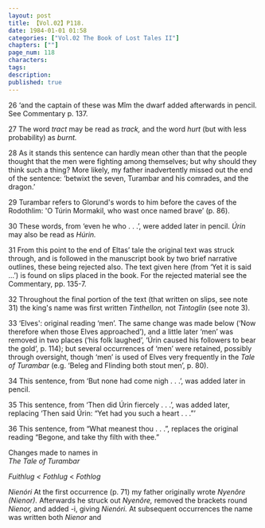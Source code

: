 ```yaml
---
layout: post
title: 【Vol.02】P118.
date: 1984-01-01 01:58
categories: ["Vol.02 The Book of Lost Tales II"]
chapters: [""]
page_num: 118
characters: 
tags: 
description: 
published: true
---
```


<p style="text-indent: 0;">
26   ‘and the captain of these was Mîm the dwarf added afterwards in pencil. See Commentary p. 137.
</p>

27   The word <I>tract </I>may be read as <I>track, </I>and the word <I>hurt </I>(but with less probability) as <I>burnt.</I>

28   As it stands this sentence can hardly mean other than that the people thought that the men were fighting among themselves; but why should they think such a thing? More likely, my father inadvertently missed out the end of the sentence: ‘betwixt the seven, Turambar and his comrades, and the dragon.’

29   Turambar refers to Glorund's words to him before the caves of the Rodothlim: 'O Túrin Mormakil, who wast once named brave’ (p. 86).

30   These words, from ‘even he who . . .’, were added later in pencil. <I>Úrin </I>may also be read as <I>Húrin.</I>

31   From this point to the end of Eltas’ tale the original text was struck through, and is followed in the manuscript book by two brief narrative outlines, these being rejected also. The text given here (from ‘Yet it is said ...’) is found on slips placed in the book. For the rejected material see the Commentary, pp. 135-7.

32   Throughout the final portion of the text (that written on slips, see note 31) the king's name was first written <I>Tinthellon, </I>not <I>Tintoglin </I>(see note 3).

33   ‘Elves': original reading ‘men’. The same change was made below (‘Now therefore when those Elves approached’), and a little later ‘men’ was removed in two places (‘his folk laughed’, ‘Úrin caused his followers to bear the gold’, p. 114); but several occurrences of ‘men’ were retained, possibly through oversight, though ‘men’ is used of Elves very frequently in the <I>Tale of Turambar </I>(e.g. ‘Beleg and Flinding both stout men’, p. 80).

34   This sentence, from ‘But none had come nigh . . .’, was added later in pencil.

35   This sentence, from ‘Then did Úrin fiercely . . .’, was added later, replacing ‘Then said Úrin: “Yet had you such a heart . . .”’

36   This sentence, from “What meanest thou . . .”, replaces the original reading “Begone, and take thy filth with thee.”

Changes made to names in<BR><I>The Tale of Turambar</I>

<I>Fuithlug    < Fothlug </I>< <I>Fothlog</I>

<I>Nienóri   </I>At the first occurrence (p. 71) my father originally wrote <I>Nyenôre (Nienor). </I>Afterwards he struck out <I>Nyenôre, </I>removed the brackets round <I>Nienor, </I>and added -i, giving <I>Nienóri. </I>At subsequent occurrences the name was written both <I>Nienor </I>and

